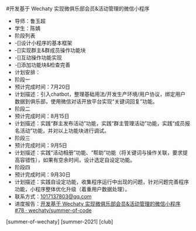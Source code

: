 #开发基于 Wechaty 实现微俱乐部会员&活动管理的微信小程序
* 导师：鲁玉超
* 学生：陈婧
* 阶段列表
 * -[]设计小程序的基本框架
 * -[]实现群主&群成员操作功能块
 * -[]互动操作功能实现
 * -[]添加功能块&检查完善
* 计划安排：
 * 阶段一
  * 预计完成时间：7月20日
  * 计划描述：引入chatbot，整理基础用法/开发生产环境/用户协议，绑定用户数据到俱乐部，使用微信对话开放平台实现“关键词回复”功能。
 * 阶段二
  * 预计完成时间：8月15日
  * 计划描述：实践“群主发布活动”功能，实践“群主管理活动”功能，实践“成员报名活动”功能，并对以上功能块进行调试。
 * 阶段三
  * 预计完成时间：9月5日
  * 计划描述：实践“活动相册”功能、“帮助”功能（将关键词与操作关联，要求提高容错性），如果有空余时间，设计选定自设定功能。
 * 阶段四
  * 预计完成时间：9月30日
  * 计划描述：实践自设定功能，收集程序运行中出现的问题，针对问题完善程序功能，小程序整体优化升级（着重用户数据处理）。
* 联系方式：1017137803@qq.com
* 进度报告：[开发基于 Wechaty 实现微俱乐部会员&活动管理的微信小程序 #78 · wechaty/summer-of-code](https://github.com/wechaty)

[summer-of-wechaty] [summer-2021] [club]

